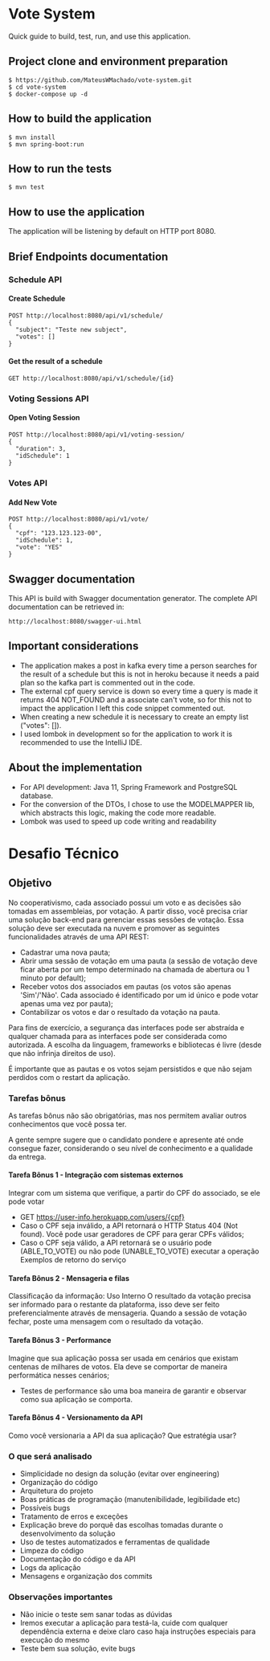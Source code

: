 # Vote System

Quick guide to build, test, run, and use this application.

## Project clone and environment preparation

```shell script
$ https://github.com/MateusWMachado/vote-system.git
$ cd vote-system
$ docker-compose up -d
```

## How to build the application

```shell script
$ mvn install
$ mvn spring-boot:run
```

## How to run the tests

```shell script
$ mvn test
```

## How to use the application

The application will be listening by default on HTTP port 8080.

## Brief Endpoints documentation

### Schedule API
#### Create Schedule
```http request
POST http://localhost:8080/api/v1/schedule/
{
  "subject": "Teste new subject",
  "votes": []
}
``` 

#### Get the result of a schedule
```http request
GET http://localhost:8080/api/v1/schedule/{id}
``` 

### Voting Sessions API
#### Open Voting Session
```http request
POST http://localhost:8080/api/v1/voting-session/
{
  "duration": 3,
  "idSchedule": 1
}
``` 

### Votes API
#### Add New Vote
```http request
POST http://localhost:8080/api/v1/vote/
{
  "cpf": "123.123.123-00",
  "idSchedule": 1,
  "vote": "YES"
}
``` 

## Swagger documentation
This API is build with Swagger documentation generator. The complete API documentation can be retrieved in:
```http request
http://localhost:8080/swagger-ui.html
``` 

## Important considerations

- The application makes a post in kafka every time a person searches for the result of a schedule but this is not in heroku because it needs a paid plan so the kafka part is commented out in the code.
- The external cpf query service is down so every time a query is made it returns 404 NOT_FOUND and a associate can't vote, so for this not to impact the application I left this code snippet commented out.
- When creating a new schedule it is necessary to create an empty list ("votes": []).
- I used lombok in development so for the application to work it is recommended to use the IntelliJ IDE.

## About the implementation

- For API development: Java 11, Spring Framework and PostgreSQL database.
- For the conversion of the DTOs, I chose to use the MODELMAPPER lib, which abstracts this logic, making the code more readable.
- Lombok was used to speed up code writing and readability


# Desafio Técnico
## Objetivo
No cooperativismo, cada associado possui um voto e as decisões são tomadas em assembleias, por votação. A partir disso, você precisa criar uma solução back-end para gerenciar essas sessões de votação. Essa solução deve ser executada na nuvem e promover as seguintes funcionalidades através de uma API REST:
- Cadastrar uma nova pauta;
- Abrir uma sessão de votação em uma pauta (a sessão de votação deve ficar aberta por um tempo determinado na chamada de abertura ou 1 minuto por default);
- Receber votos dos associados em pautas (os votos são apenas 'Sim'/'Não'. Cada associado é identificado por um id único e pode votar apenas uma vez por pauta);
- Contabilizar os votos e dar o resultado da votação na pauta.

Para fins de exercício, a segurança das interfaces pode ser abstraída e qualquer chamada para as interfaces pode ser considerada como autorizada. A escolha da linguagem, frameworks e bibliotecas é livre (desde que não infrinja direitos de uso).

É importante que as pautas e os votos sejam persistidos e que não sejam perdidos com o restart da aplicação.

### Tarefas bônus
As tarefas bônus não são obrigatórias, mas nos permitem avaliar outros conhecimentos que você possa ter.

A gente sempre sugere que o candidato pondere e apresente até onde consegue fazer, considerando o seu
nível de conhecimento e a qualidade da entrega.
#### Tarefa Bônus 1 - Integração com sistemas externos
Integrar com um sistema que verifique, a partir do CPF do associado, se ele pode votar
- GET https://user-info.herokuapp.com/users/{cpf}
- Caso o CPF seja inválido, a API retornará o HTTP Status 404 (Not found). Você pode usar geradores de CPF para gerar CPFs válidos;
- Caso o CPF seja válido, a API retornará se o usuário pode (ABLE_TO_VOTE) ou não pode (UNABLE_TO_VOTE) executar a operação
Exemplos de retorno do serviço

#### Tarefa Bônus 2 - Mensageria e filas
Classificação da informação: Uso Interno
O resultado da votação precisa ser informado para o restante da plataforma, isso deve ser feito preferencialmente através de mensageria. Quando a sessão de votação fechar, poste uma mensagem com o resultado da votação.

#### Tarefa Bônus 3 - Performance
Imagine que sua aplicação possa ser usada em cenários que existam centenas de milhares de votos. Ela deve se comportar de maneira performática nesses cenários;
- Testes de performance são uma boa maneira de garantir e observar como sua aplicação se comporta.

#### Tarefa Bônus 4 - Versionamento da API
Como você versionaria a API da sua aplicação? Que estratégia usar?

### O que será analisado
- Simplicidade no design da solução (evitar over engineering)
- Organização do código
- Arquitetura do projeto
- Boas práticas de programação (manutenibilidade, legibilidade etc)
- Possíveis bugs
- Tratamento de erros e exceções
- Explicação breve do porquê das escolhas tomadas durante o desenvolvimento da solução
- Uso de testes automatizados e ferramentas de qualidade
- Limpeza do código
- Documentação do código e da API
- Logs da aplicação
- Mensagens e organização dos commits

### Observações importantes
- Não inicie o teste sem sanar todas as dúvidas
- Iremos executar a aplicação para testá-la, cuide com qualquer dependência externa e deixe claro caso haja instruções especiais para execução do mesmo
- Teste bem sua solução, evite bugs
